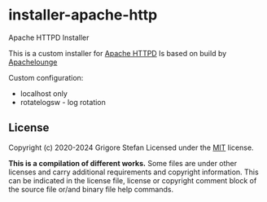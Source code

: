 # installer-apache-http
Apache HTTPD Installer

This is a custom installer for [Apache HTTPD](https://httpd.apache.org/)
Is based on build by [Apachelounge](https://www.apachelounge.com/)

Custom configuration:
* localhost only
* rotatelogsw - log rotation

## License

Copyright (c) 2020-2024 Grigore Stefan
Licensed under the [MIT](LICENSE) license.

**This is a compilation of different works.**
Some files are under other licenses and carry additional requirements and copyright information.
This can be indicated in the license file, license or copyright comment block of the source file or/and binary file help commands.

